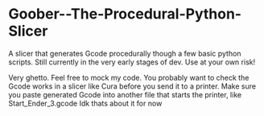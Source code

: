 # Goober--The-Procedural-Python-Slicer
A slicer that generates Gcode procedurally though a few basic python scripts. Still currently in the very early stages of dev. Use at your own risk!

Very ghetto.
Feel free to mock my code.
You probably want to check the Gcode works in a slicer like Cura before you send it to a printer.
Make sure you paste generated Gcode into another file that starts the printer, like Start_Ender_3.gcode
Idk thats about it for now
